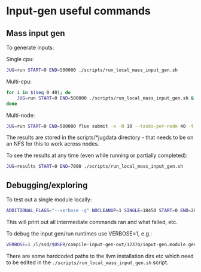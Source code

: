 # Input-gen useful commands

## Mass input gen

To generate inputs:

Single cpu:
``` sh
JUG=run START=0 END=500000 ./scripts/run_local_mass_input_gen.sh
```

Multi-cpu:
``` sh
for i in $(seq 0 40); do
    JUG=run START=0 END=500000 ./scripts/run_local_mass_input_gen.sh &
done
```

Multi-node:
``` sh
JUG=run START=0 END=500000 flux submit -x -N 10 --tasks-per-node 40 -t 5h ./scripts/run_local_mass_input_gen.sh
```

The results are stored in the scripts/*jugdata directory - that needs to be on an NFS for this to work across nodes.

To see the results at any time (even while running or partially completed):
``` sh
JUG=results START=0 END=7000 ./scripts/run_local_mass_input_gen.sh
```

## Debugging/exploring

To test out a single module locally:
``` sh
ADDITIONAL_FLAGS="--verbose -g" NOCLEANUP=1 SINGLE=18450 START=0 END=200000 ./scripts/run_local_mass_input_gen.sh
```

This will print out all intermediate commands ran and what failed, etc.

To debug the input gen/run runtimes use VERBOSE=1, e.g.:
``` sh
VERBOSE=1 /l/ssd/$USER/compile-input-gen-out/12374/input-gen.module.generate.a.out /l/ssd/$USER/compile-input-gen-out/12374/input-gen.32.inputs 3 4 _ZN25vnl_symmetric_eigensystemIdE5solveERK10vnl_vectorIdEPS2_ 32
```


There are some hardcoded paths to the llvm installation dirs etc which need to be edited in the `./scripts/run_local_mass_input_gen.sh` script.
